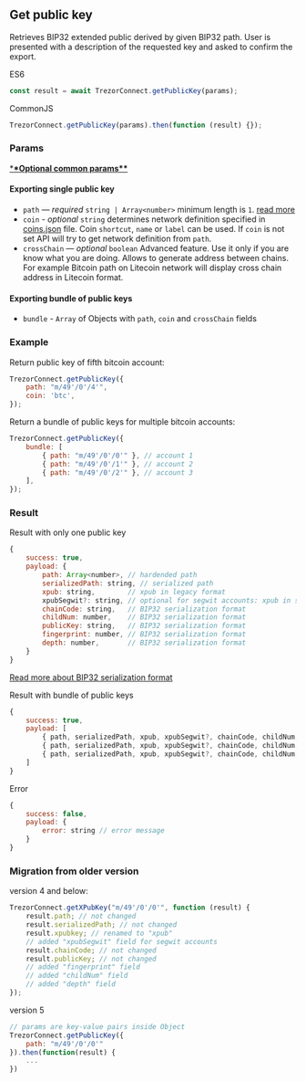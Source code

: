 ## Get public key

Retrieves BIP32 extended public derived by given BIP32 path.
User is presented with a description of the requested key and asked to confirm the export.

ES6

```javascript
const result = await TrezorConnect.getPublicKey(params);
```

CommonJS

```javascript
TrezorConnect.getPublicKey(params).then(function (result) {});
```

### Params

[\***\*Optional common params\*\***](commonParams.md)

#### Exporting single public key

-   `path` — _required_ `string | Array<number>` minimum length is `1`. [read more](path.md)
-   `coin` - _optional_ `string` determines network definition specified in [coins.json](../../src/data/coins.json) file. Coin `shortcut`, `name` or `label` can be used. If `coin` is not set API will try to get network definition from `path`.
-   `crossChain` — _optional_ `boolean` Advanced feature. Use it only if you are know what you are doing. Allows to generate address between chains. For example Bitcoin path on Litecoin network will display cross chain address in Litecoin format.

#### Exporting bundle of public keys

-   `bundle` - `Array` of Objects with `path`, `coin` and `crossChain` fields

### Example

Return public key of fifth bitcoin account:

```javascript
TrezorConnect.getPublicKey({
    path: "m/49'/0'/4'",
    coin: 'btc',
});
```

Return a bundle of public keys for multiple bitcoin accounts:

```javascript
TrezorConnect.getPublicKey({
    bundle: [
        { path: "m/49'/0'/0'" }, // account 1
        { path: "m/49'/0'/1'" }, // account 2
        { path: "m/49'/0'/2'" }, // account 3
    ],
});
```

### Result

Result with only one public key

```javascript
{
    success: true,
    payload: {
        path: Array<number>, // hardended path
        serializedPath: string, // serialized path
        xpub: string,        // xpub in legacy format
        xpubSegwit?: string, // optional for segwit accounts: xpub in segwit format
        chainCode: string,   // BIP32 serialization format
        childNum: number,    // BIP32 serialization format
        publicKey: string,   // BIP32 serialization format
        fingerprint: number, // BIP32 serialization format
        depth: number,       // BIP32 serialization format
    }
}
```

[Read more about BIP32 serialization format](https://github.com/bitcoin/bips/blob/master/bip-0032.mediawiki#Serialization_format)

Result with bundle of public keys

```javascript
{
    success: true,
    payload: [
        { path, serializedPath, xpub, xpubSegwit?, chainCode, childNum, publicKey, fingerprint, depth }, // account 1
        { path, serializedPath, xpub, xpubSegwit?, chainCode, childNum, publicKey, fingerprint, depth }, // account 2
        { path, serializedPath, xpub, xpubSegwit?, chainCode, childNum, publicKey, fingerprint, depth }  // account 3
    ]
}
```

Error

```javascript
{
    success: false,
    payload: {
        error: string // error message
    }
}
```

### Migration from older version

version 4 and below:

```javascript
TrezorConnect.getXPubKey("m/49'/0'/0'", function (result) {
    result.path; // not changed
    result.serializedPath; // not changed
    result.xpubkey; // renamed to "xpub"
    // added "xpubSegwit" field for segwit accounts
    result.chainCode; // not changed
    result.publicKey; // not changed
    // added "fingerprint" field
    // added "childNum" field
    // added "depth" field
});
```

version 5

```javascript
// params are key-value pairs inside Object
TrezorConnect.getPublicKey({
    path: "m/49'/0'/0'"
}).then(function(result) {
    ...
})
```
